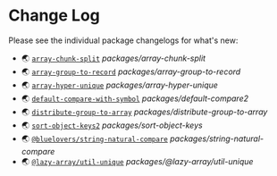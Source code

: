 # Change Log

Please see the individual package changelogs for what's new:

* 🌏 [`array-chunk-split`](./packages/array-chunk-split/CHANGELOG.md "packages/array-chunk-split") *packages/array-chunk-split*
* 🌏 [`array-group-to-record`](./packages/array-group-to-record/CHANGELOG.md "packages/array-group-to-record") *packages/array-group-to-record*
* 🌏 [`array-hyper-unique`](./packages/array-hyper-unique/CHANGELOG.md "packages/array-hyper-unique") *packages/array-hyper-unique*
* 🌏 [`default-compare-with-symbol`](./packages/default-compare2/CHANGELOG.md "packages/default-compare2") *packages/default-compare2*
* 🌏 [`distribute-group-to-array`](./packages/distribute-group-to-array/CHANGELOG.md "packages/distribute-group-to-array") *packages/distribute-group-to-array*
* 🌏 [`sort-object-keys2`](./packages/sort-object-keys/CHANGELOG.md "packages/sort-object-keys") *packages/sort-object-keys*
* 🌏 [`@bluelovers/string-natural-compare`](./packages/string-natural-compare/CHANGELOG.md "packages/string-natural-compare") *packages/string-natural-compare*
* 🌏 [`@lazy-array/util-unique`](./packages/@lazy-array/util-unique/CHANGELOG.md "packages/@lazy-array/util-unique") *packages/@lazy-array/util-unique*

